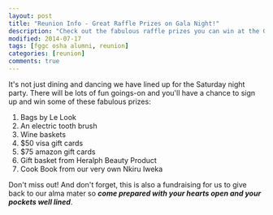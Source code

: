 ```yaml
---
layout: post
title: "Reunion Info - Great Raffle Prizes on Gala Night!"
description: "Check out the fabulous raffle prizes you can win at the Gala event!"
modified: 2014-07-17
tags: [fggc osha alumni, reunion]
categories: [reunion]
comments: true
---
```


It's not just dining and dancing we have lined up for the Saturday night party. There will be lots of fun goings-on and you'll have a chance to sign up and win some of these fabulous prizes:

1. Bags by Le Look
2. An electric tooth brush
3. Wine baskets
4. $50 visa gift cards
5. $75 amazon gift cards
6. Gift basket from Heralph Beauty Product
7. Cook Book from our very own Nkiru Iweka

Don't miss out! And don't forget, this is also a fundraising for us to give back to our alma mater so **_come prepared with your hearts open and your pockets well lined_**.

<br>

